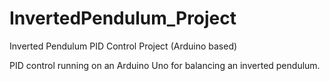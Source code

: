 # InvertedPendulum_Project
Inverted Pendulum PID Control Project (Arduino based)

PID control running on an Arduino Uno for balancing an inverted pendulum. 
